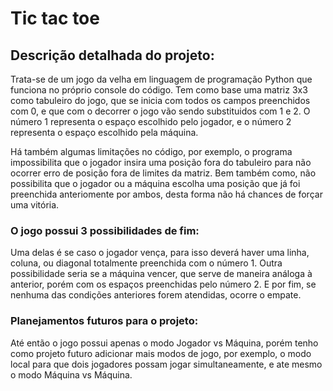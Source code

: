   # Tic tac toe

  ## Descrição detalhada do projeto:

 Trata-se de um jogo da velha em linguagem de programação Python que funciona no próprio console do código. Tem como base uma matriz 3x3 como tabuleiro do jogo, que se inicia com todos os campos preenchidos com 0, e que com o decorrer o jogo vão sendo substituidos com 1 e 2. O número 1 representa o espaço escolhido pelo jogador, e o número 2 representa o espaço escolhido pela máquina. 
 
 Há também algumas limitações no código, por exemplo, o programa impossibilita que o jogador insira uma posição fora do tabuleiro para não ocorrer erro de posição fora de limites da matriz. Bem também como, não possibilita que o jogador ou a máquina escolha uma posição que já foi preenchida anteriomente por ambos, desta forma não há chances de forçar uma vitória. 

### O jogo possui 3 possibilidades de fim:

 Uma delas é se caso o jogador vença, para isso deverá haver uma linha, coluna, ou diagonal totalmente preenchida com o número 1. 
 Outra possibilidade seria se a máquina vencer, que serve de maneira análoga à anterior, porém com os espaços preenchidas pelo número 2. 
 E por fim, se nenhuma das condições anteriores forem atendidas, ocorre o empate.

### Planejamentos futuros para o projeto:

 Até então o jogo possui apenas o modo Jogador vs Máquina, porém tenho como projeto futuro adicionar mais modos de jogo, por exemplo, o modo local para que dois jogadores possam jogar simultaneamente, e ate mesmo o modo Máquina vs Máquina.
 
